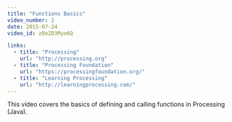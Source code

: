 ```yaml
---
title: "Functions Basics"
video_number: 2
date: 2015-07-24
video_id: zBo2D3Myo6Q

links:
  - title: "Processing"
    url: "http://processing.org"
  - title: "Processing Foundation"
    url: "https://processingfoundation.org/"
  - title: "Learning Processing"
    url: "http://learningprocessing.com/"
---
```


This video covers the basics of defining and calling functions in Processing (Java).
